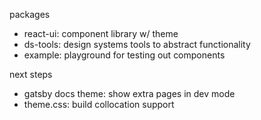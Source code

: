 packages

- react-ui: component library w/ theme
- ds-tools: design systems tools to abstract functionality
- example: playground for testing out components

next steps

- gatsby docs theme: show extra pages in dev mode
- theme.css: build collocation support
